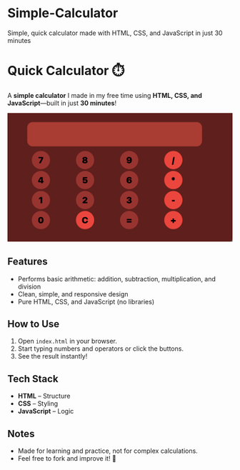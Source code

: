 # Simple-Calculator
Simple, quick calculator made with HTML, CSS, and JavaScript in just 30 minutes
# Quick Calculator ⏱️

A **simple calculator** I made in my free time using **HTML, CSS, and JavaScript**—built in just **30 minutes**!  

![Calculator Screenshot](calculator.png)


## Features
- Performs basic arithmetic: addition, subtraction, multiplication, and division
- Clean, simple, and responsive design
- Pure HTML, CSS, and JavaScript (no libraries)

## How to Use
1. Open `index.html` in your browser.
2. Start typing numbers and operators or click the buttons.
3. See the result instantly!

## Tech Stack
- **HTML** – Structure
- **CSS** – Styling
- **JavaScript** – Logic

## Notes
- Made for learning and practice, not for complex calculations.
- Feel free to fork and improve it! 🚀
